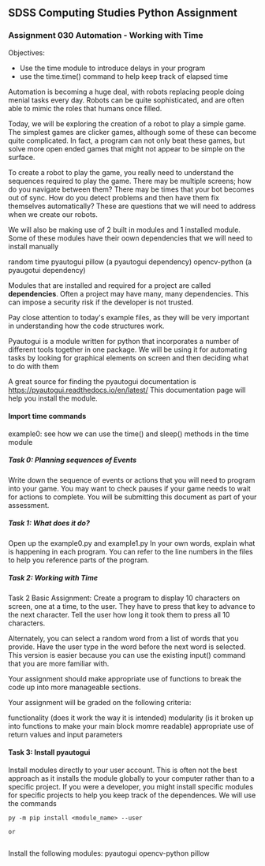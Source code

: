 ## SDSS Computing Studies Python Assignment
### Assignment 030 Automation - Working with Time

Objectives:
* Use the time module to introduce delays in your program
* use the time.time() command to help keep track of elapsed time

Automation is becoming a huge deal, with robots replacing people doing menial tasks every day.  Robots can be quite sophisticated, and are often able to mimic the roles that humans once filled.

Today, we will be exploring the creation of a robot to play a simple game. The simplest games are clicker games, although some of these can become quite complicated.  In fact, a program can not only beat these games, but solve more open ended games that might not appear to be simple on the surface.

To create a robot to play the game, you really need to understand the sequences required to play the game.  There may be multiple screens; how do you navigate between them?  There may be times that your bot becomes out of sync. How do you detect problems and then have them fix themselves automatically?  These are questions that we will need to address when we create our robots.

We will also be making use of 2 built in modules and 1 installed module. Some of these modules have their oown dependencies that we will need to install manually

random
time
pyautogui
pillow (a pyautogui dependency)
opencv-python (a pyaugotui dependency)

Modules that are installed and required for a project are called **dependencies**. Often a project may have many, many dependencies.  This can impose a security risk if the developer is not trusted.

Pay close attention to today's example files, as they will be very important in understanding how the code structures work.

Pyautogui is a module written for python that incorporates a number of different tools together in one package.  We will be using it for automating tasks by looking for graphical elements on screen and then deciding what to do with them

A great source for finding the pyautogui documentation is https://pyautogui.readthedocs.io/en/latest/
This documentation page will help you install the module.

#### Import time commands ####
example0:
see how we can use the time() and sleep() methods in the time module


##### Task 0: Planning sequences of Events
Write down the sequence of events or actions that you will need to program
into your game.  You may want to check pauses if your game needs to wait
for actions to complete. You will be submitting this document as part of
your assessment.

##### Task 1: What does it do?
Open up the example0.py and example1.py
In your own words, explain what is happening in each program.  You can refer to
the line numbers in the files to help you reference parts of the program.

##### Task 2: Working with Time
Task 2
Basic Assignment:
Create a program to display 10 characters on screen, one at a time,
to the user.  They have to press that key to advance to the next character.
Tell the user how long it took them to press all 10 characters.

Alternately, you can select a random word from a list of words that you provide.
Have the user type in the word before the next word is selected.  This version
is easier because you can use the existing input() command that you are more
familiar with.

Your assignment should make appropriate use of functions to break the
code up into more manageable sections.  

Your assignment will be graded on the following criteria:

functionality (does it work the way it is intended)
modularity (is it broken up into functions to make your main block momre readable)
appropriate use of return values and input parameters

#### Task 3: Install pyautogui ####
Install modules directly to your user account.
This is often not the best approach as it installs the module globally to your computer rather than to a specific project. If you were a developer, you might install specific modules for specific projects to help you keep track of the dependences.
We will use the commands
```
py -m pip install <module_name> --user

or


```
Install the following modules:
pyautogui
opencv-python
pillow
